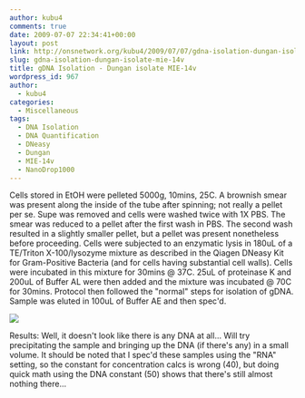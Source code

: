 ```yaml
---
author: kubu4
comments: true
date: 2009-07-07 22:34:41+00:00
layout: post
link: http://onsnetwork.org/kubu4/2009/07/07/gdna-isolation-dungan-isolate-mie-14v/
slug: gdna-isolation-dungan-isolate-mie-14v
title: gDNA Isolation - Dungan isolate MIE-14v
wordpress_id: 967
author:
  - kubu4
categories:
  - Miscellaneous
tags:
  - DNA Isolation
  - DNA Quantification
  - DNeasy
  - Dungan
  - MIE-14v
  - NanoDrop1000
---
```


Cells stored in EtOH were pelleted 5000g, 10mins, 25C. A brownish smear was present along the inside of the tube after spinning; not really a pellet per se. Supe was removed and cells were washed twice with 1X PBS. The smear was reduced to a pellet after the first wash in PBS. The second wash resulted in a slightly smaller pellet, but a pellet was present nonetheless before proceeding. Cells were subjected to an enzymatic lysis in 180uL of a TE/Triton X-100/lysozyme mixture as described in the Qiagen DNeasy Kit for Gram-Positive Bacteria (and for cells having substantial cell walls). Cells were incubated in this mixture for 30mins @ 37C. 25uL of proteinase K and 200uL of Buffer AL were then added and the mixture was incubated @ 70C for 30mins. Protocol then followed the "normal" steps for isolation of gDNA. Sample was eluted in 100uL of Buffer AE and then spec'd.

![](http://eagle.fish.washington.edu/Arabidopsis/20090707%20DNA%20SJW.jpg)

Results: Well, it doesn't look like there is any DNA at all... Will try precipitating the sample and bringing up the DNA (if there's any) in a small volume. It should be noted that I spec'd these samples using the "RNA" setting, so the constant for concentration calcs is wrong (40), but doing quick math using the DNA constant (50) shows that there's still almost nothing there...
